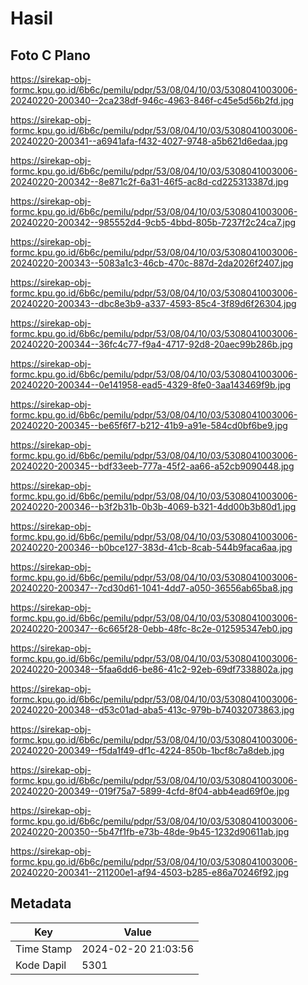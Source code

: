 # Hasil

## Foto C Plano

https://sirekap-obj-formc.kpu.go.id/6b6c/pemilu/pdpr/53/08/04/10/03/5308041003006-20240220-200340--2ca238df-946c-4963-846f-c45e5d56b2fd.jpg

https://sirekap-obj-formc.kpu.go.id/6b6c/pemilu/pdpr/53/08/04/10/03/5308041003006-20240220-200341--a6941afa-f432-4027-9748-a5b621d6edaa.jpg

https://sirekap-obj-formc.kpu.go.id/6b6c/pemilu/pdpr/53/08/04/10/03/5308041003006-20240220-200342--8e871c2f-6a31-46f5-ac8d-cd225313387d.jpg

https://sirekap-obj-formc.kpu.go.id/6b6c/pemilu/pdpr/53/08/04/10/03/5308041003006-20240220-200342--985552d4-9cb5-4bbd-805b-7237f2c24ca7.jpg

https://sirekap-obj-formc.kpu.go.id/6b6c/pemilu/pdpr/53/08/04/10/03/5308041003006-20240220-200343--5083a1c3-46cb-470c-887d-2da2026f2407.jpg

https://sirekap-obj-formc.kpu.go.id/6b6c/pemilu/pdpr/53/08/04/10/03/5308041003006-20240220-200343--dbc8e3b9-a337-4593-85c4-3f89d6f26304.jpg

https://sirekap-obj-formc.kpu.go.id/6b6c/pemilu/pdpr/53/08/04/10/03/5308041003006-20240220-200344--36fc4c77-f9a4-4717-92d8-20aec99b286b.jpg

https://sirekap-obj-formc.kpu.go.id/6b6c/pemilu/pdpr/53/08/04/10/03/5308041003006-20240220-200344--0e141958-ead5-4329-8fe0-3aa143469f9b.jpg

https://sirekap-obj-formc.kpu.go.id/6b6c/pemilu/pdpr/53/08/04/10/03/5308041003006-20240220-200345--be65f6f7-b212-41b9-a91e-584cd0bf6be9.jpg

https://sirekap-obj-formc.kpu.go.id/6b6c/pemilu/pdpr/53/08/04/10/03/5308041003006-20240220-200345--bdf33eeb-777a-45f2-aa66-a52cb9090448.jpg

https://sirekap-obj-formc.kpu.go.id/6b6c/pemilu/pdpr/53/08/04/10/03/5308041003006-20240220-200346--b3f2b31b-0b3b-4069-b321-4dd00b3b80d1.jpg

https://sirekap-obj-formc.kpu.go.id/6b6c/pemilu/pdpr/53/08/04/10/03/5308041003006-20240220-200346--b0bce127-383d-41cb-8cab-544b9faca6aa.jpg

https://sirekap-obj-formc.kpu.go.id/6b6c/pemilu/pdpr/53/08/04/10/03/5308041003006-20240220-200347--7cd30d61-1041-4dd7-a050-36556ab65ba8.jpg

https://sirekap-obj-formc.kpu.go.id/6b6c/pemilu/pdpr/53/08/04/10/03/5308041003006-20240220-200347--6c665f28-0ebb-48fc-8c2e-012595347eb0.jpg

https://sirekap-obj-formc.kpu.go.id/6b6c/pemilu/pdpr/53/08/04/10/03/5308041003006-20240220-200348--5faa6dd6-be86-41c2-92eb-69df7338802a.jpg

https://sirekap-obj-formc.kpu.go.id/6b6c/pemilu/pdpr/53/08/04/10/03/5308041003006-20240220-200348--d53c01ad-aba5-413c-979b-b74032073863.jpg

https://sirekap-obj-formc.kpu.go.id/6b6c/pemilu/pdpr/53/08/04/10/03/5308041003006-20240220-200349--f5da1f49-df1c-4224-850b-1bcf8c7a8deb.jpg

https://sirekap-obj-formc.kpu.go.id/6b6c/pemilu/pdpr/53/08/04/10/03/5308041003006-20240220-200349--019f75a7-5899-4cfd-8f04-abb4ead69f0e.jpg

https://sirekap-obj-formc.kpu.go.id/6b6c/pemilu/pdpr/53/08/04/10/03/5308041003006-20240220-200350--5b47f1fb-e73b-48de-9b45-1232d90611ab.jpg

https://sirekap-obj-formc.kpu.go.id/6b6c/pemilu/pdpr/53/08/04/10/03/5308041003006-20240220-200341--211200e1-af94-4503-b285-e86a70246f92.jpg


## Metadata

| Key        | Value               |
| ---------- | ------------------- |
| Time Stamp | 2024-02-20 21:03:56 |
| Kode Dapil | 5301                |




